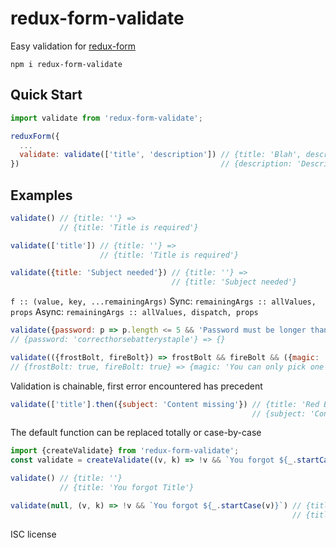 # redux-form-validate

Easy validation for [redux-form](https://github.com/erikras/redux-form)

`npm i redux-form-validate`

## Quick Start

```js
import validate from 'redux-form-validate';

reduxForm({
  ...
  validate: validate(['title', 'description']) // {title: 'Blah', description: ''} =>
})                                             // {description: 'Description is required'}
```

## Examples

```js
validate() // {title: ''} =>
           // {title: 'Title is required'}
```

```js
validate(['title']) // {title: ''} =>
                    // {title: 'Title is required'}
```

```js
validate({title: 'Subject needed'}) // {title: ''} =>
                                    // {title: 'Subject needed'}
```

`f :: (value, key, ...remainingArgs)`
Sync: `remainingArgs :: allValues, props`
Async: `remainingArgs :: allValues, dispatch, props`

```js
validate({password: p => p.length <= 5 && 'Password must be longer than 6 charachters'})
// {password: 'correcthorsebatterystaple'} => {}
```

```js
validate(({frostBolt, fireBolt}) => frostBolt && fireBolt && ({magic: 'You can only pick one'}))
// {frostBolt: true, fireBolt: true} => {magic: 'You can only pick one'}
```

Validation is chainable, first error encountered has precedent

```js
validate(['title'].then({subject: 'Content missing'}) // {title: 'Red Book', subject: ''} =>
                                                      // {subject: 'Content missing'}
```

The default function can be replaced totally or case-by-case

```js
import {createValidate} from 'redux-form-validate';
const validate = createValidate((v, k) => !v && `You forgot ${_.startCase(v)}`);

validate() // {title: ''}
           // {title: 'You forgot Title'}
```

```js
validate(null, (v, k) => !v && `You forgot ${_.startCase(v)}`) // {title: ''}
                                                               // {title: 'You forgot Title'}
```

ISC license
